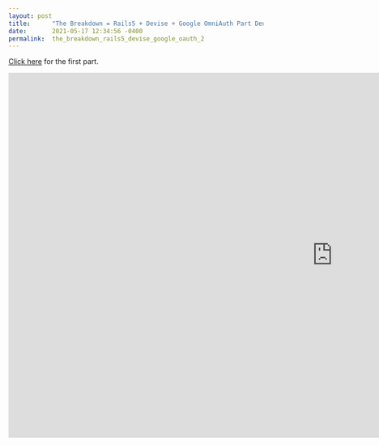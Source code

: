 ```yaml
---
layout: post
title:      "The Breakdown = Rails5 + Devise + Google OmniAuth Part Deux"
date:       2021-05-17 12:34:56 -0400
permalink:  the_breakdown_rails5_devise_google_oauth_2
---
```



[Click here](/devise_with_google_oauth) for the first part.

<iframe width="1280" height="720" src="https://www.youtube.com/embed/g8FjsMYdErk" frameborder="0" allow="accelerometer; autoplay; encrypted-media; gyroscope; picture-in-picture" allowfullscreen></iframe>